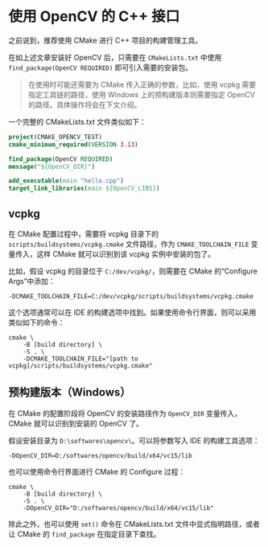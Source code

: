 # 使用 OpenCV 的 C++ 接口

之前说到，推荐使用 CMake 进行 C++ 项目的构建管理工具。

在如上述文章安装好 OpenCV 后，只需要在 `CMakeLists.txt` 中使用 `find_package(OpenCV REQUIRED)` 即可引入需要的安装包。

> 在使用时可能还需要为 CMake 传入正确的参数，比如，使用 vcpkg 需要指定工具链的路径，使用 Windows 上的预构建版本则需要指定 OpenCV 的路径。具体操作将会在下文介绍。

一个完整的 CMakeLists.txt 文件类似如下：

```cmake
project(CMAKE_OPENCV_TEST)
cmake_minimum_required(VERSION 3.13)

find_package(OpenCV REQUIRED)
message("${OpenCV_DIR}")

add_executable(main "hello.cpp")
target_link_libraries(main ${OpenCV_LIBS})
```

## vcpkg

在 CMake 配置过程中，需要将 vcpkg 目录下的 `scripts/buildsystems/vcpkg.cmake` 文件路径，作为 `CMAKE_TOOLCHAIN_FILE` 变量传入，这样 CMake 就可以识别到该 vcpkg 实例中安装的包了。

比如，假设 vcpkg 的目录位于 `C:/dev/vcpkg/`，则需要在 CMake 的“Configure Args”中添加：

```
-DCMAKE_TOOLCHAIN_FILE=C:/dev/vcpkg/scripts/buildsystems/vcpkg.cmake
```

这个选项通常可以在 IDE 的构建选项中找到。如果使用命令行界面，则可以采用类似如下的命令：

```
cmake \
    -B [build directory] \
    -S . \
    -DCMAKE_TOOLCHAIN_FILE="[path to vcpkg]/scripts/buildsystems/vcpkg.cmake"
```

## 预构建版本（Windows）

在 CMake 的配置阶段将 OpenCV 的安装路径作为 `OpenCV_DIR` 变量传入，CMake 就可以识别到安装的 OpenCV 了。

假设安装目录为 `D:\softwares\opencv\`。可以将参数写入 IDE 的构建工具选项：

```
-DOpenCV_DIR=D:/softwares/opencv/build/x64/vc15/lib
```

也可以使用命令行界面进行 CMake 的 Configure 过程：

```
cmake \
    -B [build directory] \
    -S . \
    -DOpenCV_DIR="D:/softwares/opencv/build/x64/vc15/lib"
```

除此之外，也可以使用 `set()` 命令在 CMakeLists.txt 文件中显式指明路径，或者让 CMake 的 `find_package` 在指定目录下查找。

